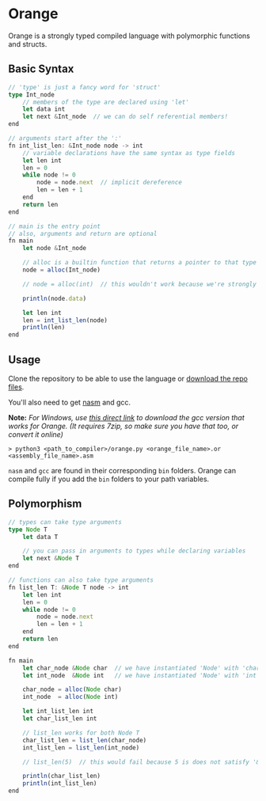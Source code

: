 # Orange

Orange is a strongly typed compiled language with polymorphic functions and structs.

## Basic Syntax

```ts
// 'type' is just a fancy word for 'struct'
type Int_node
    // members of the type are declared using 'let'
    let data int
    let next &Int_node  // we can do self referential members!
end

// arguments start after the ':'
fn int_list_len: &Int_node node -> int
    // variable declarations have the same syntax as type fields
    let len int
    len = 0
    while node != 0
        node = node.next  // implicit dereference
        len = len + 1
    end
    return len
end

// main is the entry point
// also, arguments and return are optional
fn main
    let node &Int_node

    // alloc is a builtin function that returns a pointer to that type
    node = alloc(Int_node)

    // node = alloc(int)  // this wouldn't work because we're strongly typed

    println(node.data)

    let len int
    len = int_list_len(node)
    println(len)
end
```

## Usage

Clone the repository to be able to use the language or [download the repo files](https://github.com/cubed-guy/orange/archive/refs/heads/master.zip).

You'll also need to get [nasm](https://www.nasm.us/pub/nasm/snapshots/latest/) and gcc.

**Note:** _For Windows, use [this direct link](https://sourceforge.net/projects/mingw-w64/files/Toolchains%20targetting%20Win64/Personal%20Builds/mingw-builds/8.1.0/threads-posix/seh/x86_64-8.1.0-release-posix-seh-rt_v6-rev0.7z) to download the gcc version that works for Orange. (It requires 7zip, so make sure you have that too, or convert it online)_

```batch
> python3 <path_to_compiler>/orange.py <orange_file_name>.or <assembly_file_name>.asm
```
`nasm` and `gcc` are found in their corresponding `bin` folders. Orange can compile fully if you add the `bin` folders to your path variables.

## Polymorphism
```ts
// types can take type arguments
type Node T
    let data T

    // you can pass in arguments to types while declaring variables
    let next &Node T
end

// functions can also take type arguments
fn list_len T: &Node T node -> int
    let len int
    len = 0
    while node != 0
        node = node.next
        len = len + 1
    end
    return len
end

fn main
    let char_node &Node char  // we have instantiated 'Node' with 'char'
    let int_node  &Node int   // we have instantiated 'Node' with 'int'

    char_node = alloc(Node char)
    int_node  = alloc(Node int)

    let int_list_len int
    let char_list_len int

    // list_len works for both Node T
    char_list_len = list_len(char_node)
    int_list_len = list_len(int_node)

    // list_len(5)  // this would fail because 5 is does not satisfy '&Node T'

    println(char_list_len)
    println(int_list_len)
end
```
